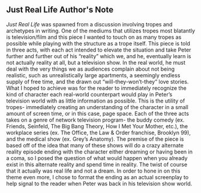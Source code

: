 ## Just Real Life Author's Note

*Just Real Life* was spawned from a discussion involving tropes and archetypes in writing. One of the mediums that utilizes tropes most blatantly is television/film and this piece I wanted to touch on as many tropes as possible while playing with the structure as a trope itself. This piece is told in three acts, with each act intended to elevate the situation and take Peter further and further out of his “reality” which we, and he, eventually learn is not actually reality at all, but a television show. In the real world, he must deal with the very things we as audiences complain about not being realistic, such as unrealistically large apartments, a seemingly endless supply of free time, and the drawn out “will-they-won’t-they” love stories. What I hoped to achieve was for the reader to immediately recognize the kind of character each real-world counterpart would play in Peter’s television world with as little information as possible. This is the utility of tropes- immediately creating an understanding of the character in a small amount of screen time, or in this case, page space. Each of the three acts takes on a genre of network television program- the buddy comedy (ex. Friends, Seinfeld, The Big Bang Theory, How I Met Your Mother, etc.), the workplace series (ex. The Office, the Law & Order franchise, Brooklyn 99), and the medical show (ex. Grey’s Anatomy). The premise of the piece is based off of the idea that many of these shows will do a crazy alternate reality episode ending with the character either dreaming or having been in a coma, so I posed the question of what would happen when you already exist in this alternate reality and spend time in reality. The twist of course that it actually was real life and not a dream. In order to hone in on this theme even more, I chose to format the ending as an actual screenplay to help signal to the reader when Peter was back in his television show world. 

